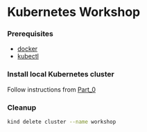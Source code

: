 Kubernetes Workshop
===================

### Prerequisites

- [docker](https://docs.docker.com/engine/install/)
- [kubectl](https://kubernetes.io/docs/tasks/tools/install-kubectl/)

### Install local Kubernetes cluster

Follow instructions from [Part_0](https://github.com/graillus/workshop-kubernetes/tree/master/workshop/part_0)
### Cleanup

```bash
kind delete cluster --name workshop
```
